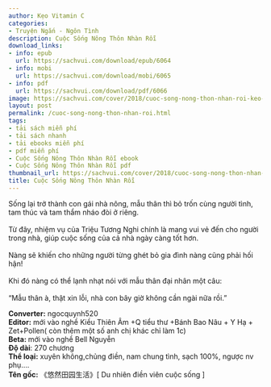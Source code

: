 ```yaml
---
author: Kẹo Vitamin C
categories:
- Truyện Ngắn - Ngôn Tình
description: Cuộc Sống Nông Thôn Nhàn Rỗi
download_links:
- info: epub
  url: https://sachvui.com/download/epub/6064
- info: mobi
  url: https://sachvui.com/download/mobi/6065
- info: pdf
  url: https://sachvui.com/download/pdf/6066
image: https://sachvui.com/cover/2018/cuoc-song-nong-thon-nhan-roi-keo-vitamin-c.jpg
layout: post
permalink: /cuoc-song-nong-thon-nhan-roi.html
tags:
- tải sách miễn phí
- tải sách nhanh
- tải ebooks miễn phí
- pdf miễn phí
- Cuộc Sống Nông Thôn Nhàn Rỗi ebook
- Cuộc Sống Nông Thôn Nhàn Rỗi pdf
thumbnail_url: https://sachvui.com/cover/2018/cuoc-song-nong-thon-nhan-roi-keo-vitamin-c.jpg
title: Cuộc Sống Nông Thôn Nhàn Rỗi
---
```


 <div class="item-desc text-justify"> <p>Sống lại trở thành con gái nhà nông, mẫu thân thì bỏ trốn cùng người tình, tam thúc và tam thẩm nháo đòi ở riêng.<br><br>Từ đây, nhiệm vụ của Triệu Tương Nghi chính là mang vui vẻ đến cho người trong nhà, giúp cuộc sống của cả nhà ngày càng tốt hơn.<br><br>Nàng sẽ khiến cho những người từng ghét bỏ gia đình nàng cũng phải hối hận!<br><br>Khi đó nàng có thể lạnh nhạt nói với mẫu thân đại nhân một câu:<br><br>“Mẫu thân à, thật xin lỗi, nhà con bây giờ không cần ngài nữa rồi.”</p><p><strong>Converter:</strong> ngocquynh520<br><strong>Editor:</strong> mới vào nghề Kiều Thiên Âm +Q tiểu thư +Bánh Bao Nâu + Y Hạ + Zet+Pollen( còn thêm một số anh chị khác chỉ làm 1c)<br><strong>Beta: </strong>mới vào nghề Bell Nguyễn<br><strong>Độ dài</strong>: 270 chương<br><strong>Thể loại:</strong> xuyên không,chủng điền, nam chung tình, sạch 100%, ngược nv phụ….<br><strong>Tên gốc:</strong> 《悠然田园生活》[ Du nhiên điền viên cuộc sống ]</p> </div>